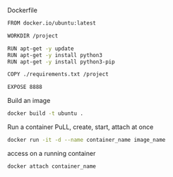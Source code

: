 Dockerfile
```bash
FROM docker.io/ubuntu:latest

WORKDIR /project

RUN apt-get -y update
RUN apt-get -y install python3
RUN apt-get -y install python3-pip

COPY ./requirements.txt /project

EXPOSE 8888
```

Build an image
```bash
docker build -t ubuntu .
```

Run a container
PuLL, create, start, attach at once
```bash
docker run -it -d --name container_name image_name
```

access on a running container
```bash
docker attach container_name
```


